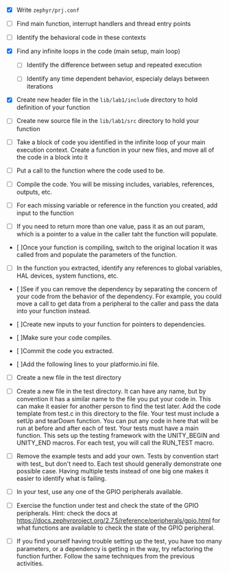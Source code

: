  - [x] Write `zephyr/prj.conf`
 - [ ] Find main function, interrupt handlers and thread entry points
 - [ ] Identify the behavioral code in these contexts
 - [x] Find any infinite loops in the code (main setup, main loop)
    - [ ] Identify the difference between setup and repeated execution
    - [ ] Identify any time dependent behavior, especialy delays between iterations


- [x] Create new header file in the `lib/lab1/include` directory to hold definition of your function
- [ ] Create new source file in the `lib/lab1/src` directory to hold your function
- [ ] Take a block of code you identified in the infinite loop of your main execution context. Create a function in your new files, and move all of the code in a block into it
- [ ] Put a call to the function where the code used to be.
- [ ] Compile the code. You will be missing includes, variables, references, outputs, etc.

- [ ] For each missing variable or reference in the function you created, add input to the function
- [ ] If you need to return more than one value, pass it as an out param, which is a pointer to a value in the caller taht the function will populate. 
- [ ]Once your function is compiling, switch to the original location it was called from and populate the parameters of the function.


- [ ] In the function you extracted, identify any references to global variables, HAL devices, system functions, etc.
- [ ]See if you can remove the dependency by separating the concern of your code from the behavior of the dependency. For example, you could move a call to get data from a peripheral to the caller and pass the data into your function instead.
- [ ]Create new inputs to your function for pointers to dependencies.


- [ ]Make sure your code compiles.
- [ ]Commit the code you extracted.
- [ ]Add the following lines to your platformio.ini file.


- [ ] Create a new file in the test directory


- [ ] Create a new file in the test directory.
It can have any name, but by convention it has a similar name to the file you put your code in.
This can make it easier for another person to find the test later.
Add the code template from test.c in this directory to the file.
Your test must include a setUp and tearDown function. You can put any code in here that will be run at before and after each of test.
Your tests must have a main function.
This sets up the testing framework with the UNITY_BEGIN and UNITY_END macros.
For each test, you will call the RUN_TEST macro.
- [ ] Remove the example tests and add your own.
Tests by convention start with test_ but don't need to.
Each test should generally demonstrate one possible case. Having multiple tests instead of one big one makes it easier to identify what is failing.
- [ ] In your test, use any one of the GPIO peripherals available.
- [ ] Exercise the function under test and check the state of the GPIO peripherals.
Hint: check the docs at https://docs.zephyrproject.org/2.7.5/reference/peripherals/gpio.html for what functions are available to check the state of the GPIO peripheral.
- [ ] If you find yourself having trouble setting up the test, you have too many parameters, or a dependency is getting in the way, try refactoring the function further. Follow the same techniques from the previous activities.
